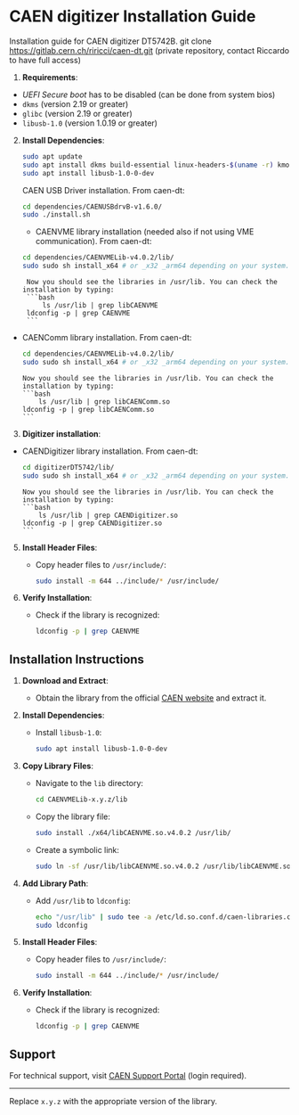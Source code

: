 # CAEN digitizer Installation Guide
Installation guide for CAEN digitizer DT5742B.
git clone https://gitlab.cern.ch/riricci/caen-dt.git (private repository, contact Riccardo to have full access)


1. **Requirements**:
  - *UEFI Secure boot* has to be disabled (can be done from system bios)
  - `dkms` (version 2.19 or greater)
  - `glibc` (version 2.19 or greater)
  - `libusb-1.0` (version 1.0.19 or greater)
  
2. **Install Dependencies**:
    ```bash
    sudo apt update
    sudo apt install dkms build-essential linux-headers-$(uname -r) kmod
    sudo apt install libusb-1.0-0-dev
    ```
	
	CAEN USB Driver installation. From caen-dt:
    ```bash
	cd dependencies/CAENUSBdrvB-v1.6.0/
	sudo ./install.sh
    ```

	- CAENVME library installation (needed also if not using VME communication). From caen-dt:
    ```bash
    cd dependencies/CAENVMELib-v4.0.2/lib/
    sudo sudo sh install_x64 # or _x32 _arm64 depending on your system.
    ```
	    Now you should see the libraries in /usr/lib. You can check the installation by typing: 
        ```bash
	    	ls /usr/lib | grep libCAENVME
        ldconfig -p | grep CAENVME
        ```

        
  - CAENComm library installation. From caen-dt:
    ```bash
    cd dependencies/CAENVMELib-v4.0.2/lib/
    sudo sudo sh install_x64 # or _x32 _arm64 depending on your system.
    ```
	    Now you should see the libraries in /usr/lib. You can check the installation by typing: 
        ```bash
		    ls /usr/lib | grep libCAENComm.so
        ldconfig -p | grep libCAENComm.so
        ```

3. **Digitizer installation**:
  
  - CAENDigitizer library installation. From caen-dt:
    ```bash
    cd digitizerDT5742/lib/
    sudo sudo sh install_x64 # or _x32 _arm64 depending on your system.
    ```
	    Now you should see the libraries in /usr/lib. You can check the installation by typing: 
        ```bash
		    ls /usr/lib | grep CAENDigitizer.so
        ldconfig -p | grep CAENDigitizer.so
        ```

5. **Install Header Files**:
   - Copy header files to `/usr/include/`:
     ```bash
     sudo install -m 644 ../include/* /usr/include/
     ```

6. **Verify Installation**:
   - Check if the library is recognized:
     ```bash
     ldconfig -p | grep CAENVME
     ```
     
     
     

## Installation Instructions
1. **Download and Extract**:
   - Obtain the library from the official [CAEN website](https://www.caen.it) and extract it.

2. **Install Dependencies**:
   - Install `libusb-1.0`:
     ```bash
     sudo apt install libusb-1.0-0-dev
     ```

3. **Copy Library Files**:
   - Navigate to the `lib` directory:
     ```bash
     cd CAENVMELib-x.y.z/lib
     ```
   - Copy the library file:
     ```bash
     sudo install ./x64/libCAENVME.so.v4.0.2 /usr/lib/
     ```
   - Create a symbolic link:
     ```bash
     sudo ln -sf /usr/lib/libCAENVME.so.v4.0.2 /usr/lib/libCAENVME.so
     ```

4. **Add Library Path**:
   - Add `/usr/lib` to `ldconfig`:
     ```bash
     echo "/usr/lib" | sudo tee -a /etc/ld.so.conf.d/caen-libraries.conf
     sudo ldconfig
     ```

5. **Install Header Files**:
   - Copy header files to `/usr/include/`:
     ```bash
     sudo install -m 644 ../include/* /usr/include/
     ```

6. **Verify Installation**:
   - Check if the library is recognized:
     ```bash
     ldconfig -p | grep CAENVME
     ```

## Support
For technical support, visit [CAEN Support Portal](https://www.caen.it/mycaen/support/) (login required).

---

Replace `x.y.z` with the appropriate version of the library.

